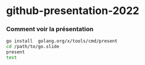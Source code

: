 # github-presentation-2022

### Comment voir la présentation 
```bash
go install  golang.org/x/tools/cmd/present 
cd /path/to/go.slide
present
test
```    
